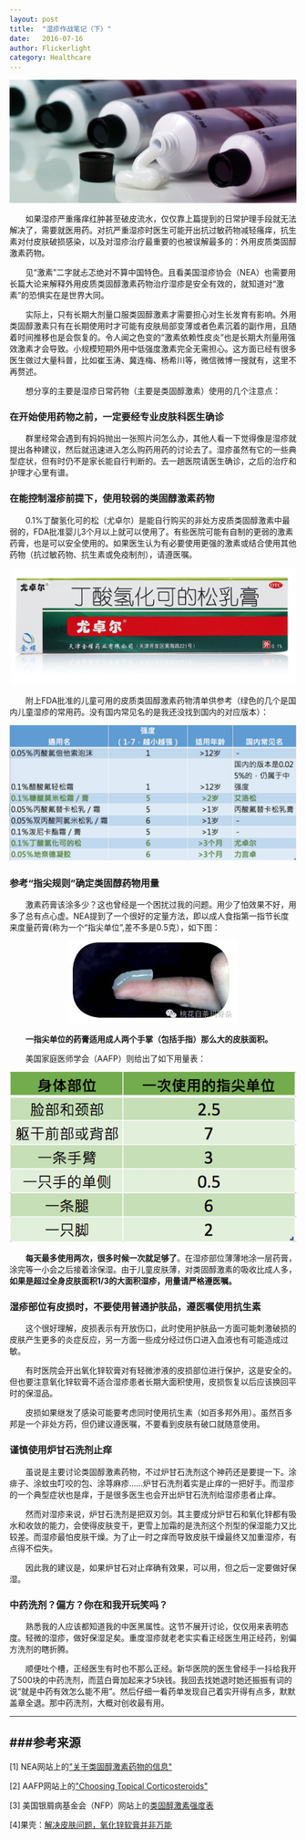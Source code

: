 ```yaml
---
layout: post
title:  "湿疹作战笔记（下）"
date:   2016-07-16
author: Flickerlight
category: Healthcare
---
```

<p align="center"><img src="/images/2016-07-16/otcdrugs.jpg"></p>
&emsp;&emsp;如果湿疹严重瘙痒红肿甚至破皮流水，仅仅靠上篇提到的日常护理手段就无法解决了，需要就医用药。对抗严重湿疹时医生可能开出抗过敏药物减轻瘙痒，抗生素对付皮肤破损感染，以及对湿疹治疗最重要的也被误解最多的：外用皮质类固醇激素药物。

&emsp;&emsp;见“激素”二字就忐忑绝对不算中国特色。且看美国湿疹协会（NEA）也需要用长篇大论来解释外用皮质类固醇激素药物治疗湿疹是安全有效的，就知道对“激素”的恐惧实在是世界大同。

&emsp;&emsp;实际上，只有长期大剂量口服类固醇激素才需要担心对生长发育有影响。外用类固醇激素只有在长期使用时才可能有皮肤局部变薄或者色素沉着的副作用，且随着时间推移也是会恢复的。令人闻之色变的“激素依赖性皮炎”也是长期大剂量用强效激素才会导致。小规模短期外用中低强度激素完全无需担心。这方面已经有很多医生做过大量科普，比如崔玉涛、冀连梅、杨希川等，微信微博一搜就有，这里不再赘述。

&emsp;&emsp;想分享的主要是湿疹日常药物（主要是类固醇激素）使用的几个注意点：

### 在开始使用药物之前，一定要经专业皮肤科医生确诊

&emsp;&emsp;群里经常会遇到有妈妈抛出一张照片问怎么办，其他人看一下觉得像是湿疹就提出各种建议，然后就迅速进入怎么购药用药的讨论去了。湿疹虽然有它的一些典型症状，但有时仍不是家长能自行判断的。去一趟医院请医生确诊，之后的治疗和护理才心里有谱。

### 在能控制湿疹前提下，使用较弱的类固醇激素药物

&emsp;&emsp;0.1%丁酸氢化可的松（尤卓尔）是能自行购买的非处方皮质类固醇激素中最弱的，FDA批准婴儿3个月以上就可以使用了。有些医院可能有自制的更弱的激素药膏，也是可以安全使用的。如果医生认为有必要使用更强的激素或结合使用其他药物（抗过敏药物、抗生素或免疫制剂），请遵医嘱。

<p align="center"><img src="/images/2016-07-16/youzhuoer.jpg"></p>

&emsp;&emsp;附上FDA批准的儿童可用的皮质类固醇激素药物清单供参考（绿色的几个是国内儿童湿疹的常用药。没有国内常见名的是我还没找到国内的对应版本）：

<p align="center"><img src="/images/2016-07-16/torpical_potency.jpg"></p>

### 参考“指尖规则”确定类固醇药物用量

&emsp;&emsp;激素药膏该涂多少？这也曾经是一个困扰过我的问题。用少了怕效果不好，用多了总有点心虚。NEA提到了一个很好的定量方法，即以成人食指第一指节长度来度量药膏(称为一个“指尖单位”,差不多是0.5克），如下图：


<p align="center"><img src="/images/2016-07-16/finger_rule.jpg"></p>

&emsp;&emsp;**一指尖单位的药膏适用成人两个手掌（包括手指）那么大的皮肤面积。**

&emsp;&emsp;美国家庭医师学会（AAFP）则给出了如下用量表：

<p align="center"><img src="/images/2016-07-16/Fingerunits.jpg"></p>

&emsp;&emsp;**每天最多使用两次，很多时候一次就足够了**。在湿疹部位薄薄地涂一层药膏，涂完等一小会之后接着涂保湿。由于儿童皮肤薄，对类固醇激素的吸收比成人多，**如果是超过全身皮肤面积1/3的大面积湿疹，用量请严格遵医嘱。**

### 湿疹部位有皮损时，不要使用普通护肤品，遵医嘱使用抗生素

&emsp;&emsp;这个很好理解，皮损表示有开放伤口，此时使用护肤品一方面可能刺激破损的皮肤产生更多的炎症反应，另一方面一些成分经过伤口进入血液也有可能造成过敏。

&emsp;&emsp;有时医院会开出氧化锌软膏对有轻微渗液的皮损部位进行保护，这是安全的。但也要注意氧化锌软膏不适合湿疹患者长期大面积使用，皮损恢复以后应该换回平时的保湿品。

&emsp;&emsp;皮损如果继发了感染可能要考虑同时使用抗生素（如百多邦外用）。虽然百多邦是一个非处方药，但仍建议遵医嘱，不要看到皮肤有破口就随意使用。

### 谨慎使用炉甘石洗剂止痒

&emsp;&emsp;虽说是主要讨论类固醇激素药物，不过炉甘石洗剂这个神药还是要提一下。涂痱子、涂蚊虫叮咬的包、涂荨麻疹……炉甘石洗剂着实是止痒的一把好手。而湿疹的一个典型症状也是痒，于是很多医生也会开出炉甘石洗剂给湿疹患者止痒。

&emsp;&emsp;然而对湿疹来说，炉甘石洗剂是把双刃剑。其主要成分炉甘石和氧化锌都有吸水和收敛的能力，会使得皮肤变干，更雪上加霜的是洗剂这个剂型的保湿能力又比较差。而湿疹最怕皮肤干燥。为了止一时之痒而导致皮肤干燥最终又加重湿疹，有点得不偿失。

&emsp;&emsp;因此我的建议是，如果炉甘石对止痒确有效果，可以用，但之后一定要做好保湿。

### 中药洗剂？偏方？你在和我开玩笑吗？

&emsp;&emsp;熟悉我的人应该都知道我的中医黑属性。这节不展开讨论，仅仅用来表明态度。轻微的湿疹，做好保湿足矣。重度湿疹就老老实实看正经医生用正经药，别偏方洗剂的瞎折腾。

&emsp;&emsp;顺便吐个槽，正经医生有时也不那么正经。新华医院的医生曾经手一抖给我开了500块的中药洗剂，而蓝白膏加起来才5块钱。我回去找她退时她还振振有词的说“就是中药有效怎么能不用”。然后仔细一看药单发现自己着实开得有点多，默默盖章全退。那中药洗剂，大概对创收最有用。


----------
###参考来源
---

[1] NEA网站上的["关于类固醇激素药物的信息"](https://nationaleczema.org/eczema/treatment/topical-corticosteroids/)

[2] AAFP网站上的["Choosing Topical Corticosteroids"](http://www.aafp.org/afp/2009/0115/p135.html)

[3] 美国银屑病基金会（NFP）网站上的[类固醇激素强度表](https://www.psoriasis.org/about-psoriasis/treatments/topicals/steroids/potency-chart)

[4]果壳：[解决皮肤问题，氧化锌软膏并非万能](http://www.guokr.com/article/439146/)